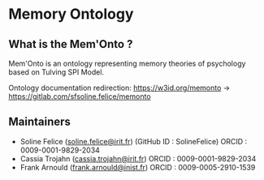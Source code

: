 # Memory Ontology

## What is the Mem'Onto ?

Mem'Onto is an ontology representing memory theories of psychology based on Tulving SPI Model.

Ontology documentation redirection: https://w3id.org/memonto -> https://gitlab.com/sfsoline.felice/memonto

## Maintainers
* Soline Felice (soline.felice@irit.fr) (GitHub ID : SolineFelice) ORCID : 0009-0001-9829-2034
* Cassia Trojahn (cassia.trojahn@irit.fr) ORCID : 0009-0001-9829-2034
* Frank Arnould (frank.arnould@inist.fr) ORCID : 0009-0005-2910-1539
